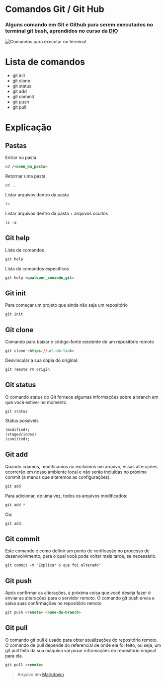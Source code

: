 # Comandos Git / Git Hub
### Alguns comando em Git e Github para serem executados no terminal git bash, aprendidos no curso da [DIO](https://web.dio.me/project/criando-seu-primeiro-repositorio-no-github-para-compartilhar-seu-progresso/learning/a6e285fa-b9a0-4bc2-8353-7b729dabcf0c?back=/track/cognizant-java-developer)

![Comandos para executar no terminal ](https://miro.medium.com/max/1400/1*tLqVaCdc3oTaYSWZawneCA.png)

# Lista de comandos 

* git init
* git clone
* git status
* git add
* git commit
* git push
* git pull

# Explicação

## Pastas

Entrar na pasta
~~~html
cd /<nome_da_pasta>
~~~

Retornar uma pasta
~~~html
cd ..
~~~

Listar arquivos dentro da pasta
~~~html
ls
~~~

Listar arquivos dentro da pasta + arquivos ocultos
~~~html
ls -a
~~~

## Git help
Lista de comandos 
~~~html
git help
~~~

Lista de comandos especificos 
~~~html
git help <qualquer_comando_git>
~~~


## Git init
Para começar um projeto que ainda não seja um repositório 
~~~html
git init
~~~


## Git clone
Comando para baixar o código-fonte existente de um repositório remoto
~~~html
git clone <https://url-do-link>
~~~

Desvincular a sua cópia do original:

~~~html
git remote rm origin
~~~


## Git status
O comando status do Git fornece algumas informações sobre a branch em que você estiver no momento

~~~html
git status
~~~

Status possiveis
~~~html
(modified);
(staged/index)
(comitted);
~~~

## Git add
Quando criamos, modificamos ou excluímos um arquivo, essas alterações ocorrerão em nosso ambiente local e não serão incluídas no próximo commit (a menos que alteremos as configurações).
~~~html
git add
~~~

Para adicionar, de uma vez, todos os arquivos modificados:
~~~html
git add *
~~~
Ou:
~~~html
git add.
~~~

## Git commit
Este comando é como definir um ponto de verificação no processo de desenvolvimento, para o qual você pode voltar mais tarde, se necessário.
~~~html
git commit -m "Explicar o que foi alterado"
~~~

## Git push
Após confirmar as alterações, a próxima coisa que você deseja fazer é enviar as alterações para o servidor remoto.
O comando git push envia e salva suas confirmações no repositório remoto

~~~html
git push <remote> <nome-do-branch>
~~~

## Git pull
O comando git pull é usado para obter atualizações do repositório remoto. O comando de pull depende do referencial de onde ele foi feito, ou seja, um git pull feito da sua máquina vai puxar informações do repositório original para ela.

~~~html
git pull <remote>
~~~


>Arquivo em [Markdown](https://docs.pipz.com/central-de-ajuda/learning-center/guia-basico-de-markdown#)

